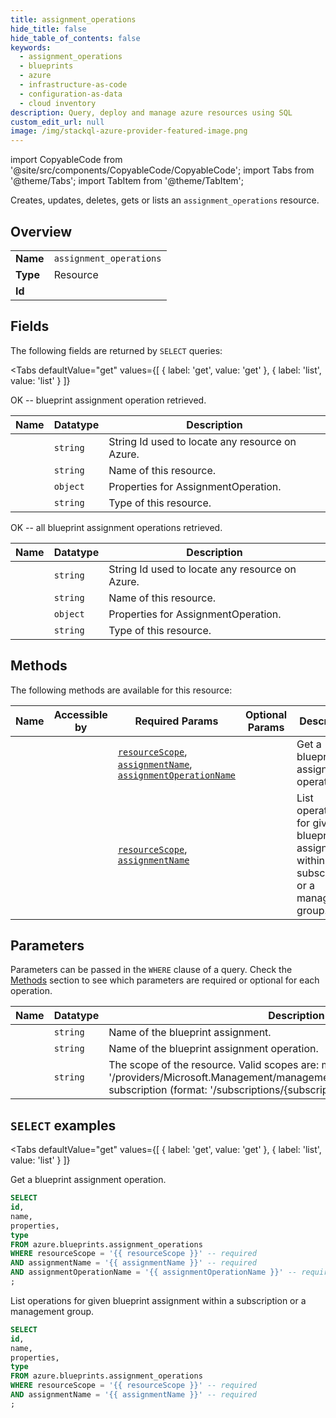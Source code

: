 ```yaml
--- 
title: assignment_operations
hide_title: false
hide_table_of_contents: false
keywords:
  - assignment_operations
  - blueprints
  - azure
  - infrastructure-as-code
  - configuration-as-data
  - cloud inventory
description: Query, deploy and manage azure resources using SQL
custom_edit_url: null
image: /img/stackql-azure-provider-featured-image.png
---
```


import CopyableCode from '@site/src/components/CopyableCode/CopyableCode';
import Tabs from '@theme/Tabs';
import TabItem from '@theme/TabItem';

Creates, updates, deletes, gets or lists an <code>assignment_operations</code> resource.

## Overview
<table><tbody>
<tr><td><b>Name</b></td><td><code>assignment_operations</code></td></tr>
<tr><td><b>Type</b></td><td>Resource</td></tr>
<tr><td><b>Id</b></td><td><CopyableCode code="azure.blueprints.assignment_operations" /></td></tr>
</tbody></table>

## Fields

The following fields are returned by `SELECT` queries:

<Tabs
    defaultValue="get"
    values={[
        { label: 'get', value: 'get' },
        { label: 'list', value: 'list' }
    ]}
>
<TabItem value="get">

OK -- blueprint assignment operation retrieved.

<table>
<thead>
    <tr>
    <th>Name</th>
    <th>Datatype</th>
    <th>Description</th>
    </tr>
</thead>
<tbody>
<tr>
    <td><CopyableCode code="id" /></td>
    <td><code>string</code></td>
    <td>String Id used to locate any resource on Azure.</td>
</tr>
<tr>
    <td><CopyableCode code="name" /></td>
    <td><code>string</code></td>
    <td>Name of this resource.</td>
</tr>
<tr>
    <td><CopyableCode code="properties" /></td>
    <td><code>object</code></td>
    <td>Properties for AssignmentOperation.</td>
</tr>
<tr>
    <td><CopyableCode code="type" /></td>
    <td><code>string</code></td>
    <td>Type of this resource.</td>
</tr>
</tbody>
</table>
</TabItem>
<TabItem value="list">

OK -- all blueprint assignment operations retrieved.

<table>
<thead>
    <tr>
    <th>Name</th>
    <th>Datatype</th>
    <th>Description</th>
    </tr>
</thead>
<tbody>
<tr>
    <td><CopyableCode code="id" /></td>
    <td><code>string</code></td>
    <td>String Id used to locate any resource on Azure.</td>
</tr>
<tr>
    <td><CopyableCode code="name" /></td>
    <td><code>string</code></td>
    <td>Name of this resource.</td>
</tr>
<tr>
    <td><CopyableCode code="properties" /></td>
    <td><code>object</code></td>
    <td>Properties for AssignmentOperation.</td>
</tr>
<tr>
    <td><CopyableCode code="type" /></td>
    <td><code>string</code></td>
    <td>Type of this resource.</td>
</tr>
</tbody>
</table>
</TabItem>
</Tabs>

## Methods

The following methods are available for this resource:

<table>
<thead>
    <tr>
    <th>Name</th>
    <th>Accessible by</th>
    <th>Required Params</th>
    <th>Optional Params</th>
    <th>Description</th>
    </tr>
</thead>
<tbody>
<tr>
    <td><a href="#get"><CopyableCode code="get" /></a></td>
    <td><CopyableCode code="select" /></td>
    <td><a href="#parameter-resourceScope"><code>resourceScope</code></a>, <a href="#parameter-assignmentName"><code>assignmentName</code></a>, <a href="#parameter-assignmentOperationName"><code>assignmentOperationName</code></a></td>
    <td></td>
    <td>Get a blueprint assignment operation.</td>
</tr>
<tr>
    <td><a href="#list"><CopyableCode code="list" /></a></td>
    <td><CopyableCode code="select" /></td>
    <td><a href="#parameter-resourceScope"><code>resourceScope</code></a>, <a href="#parameter-assignmentName"><code>assignmentName</code></a></td>
    <td></td>
    <td>List operations for given blueprint assignment within a subscription or a management group.</td>
</tr>
</tbody>
</table>

## Parameters

Parameters can be passed in the `WHERE` clause of a query. Check the [Methods](#methods) section to see which parameters are required or optional for each operation.

<table>
<thead>
    <tr>
    <th>Name</th>
    <th>Datatype</th>
    <th>Description</th>
    </tr>
</thead>
<tbody>
<tr id="parameter-assignmentName">
    <td><CopyableCode code="assignmentName" /></td>
    <td><code>string</code></td>
    <td>Name of the blueprint assignment.</td>
</tr>
<tr id="parameter-assignmentOperationName">
    <td><CopyableCode code="assignmentOperationName" /></td>
    <td><code>string</code></td>
    <td>Name of the blueprint assignment operation.</td>
</tr>
<tr id="parameter-resourceScope">
    <td><CopyableCode code="resourceScope" /></td>
    <td><code>string</code></td>
    <td>The scope of the resource. Valid scopes are: management group (format: '/providers/Microsoft.Management/managementGroups/&#123;managementGroup&#125;'), subscription (format: '/subscriptions/&#123;subscriptionId&#125;').</td>
</tr>
</tbody>
</table>

## `SELECT` examples

<Tabs
    defaultValue="get"
    values={[
        { label: 'get', value: 'get' },
        { label: 'list', value: 'list' }
    ]}
>
<TabItem value="get">

Get a blueprint assignment operation.

```sql
SELECT
id,
name,
properties,
type
FROM azure.blueprints.assignment_operations
WHERE resourceScope = '{{ resourceScope }}' -- required
AND assignmentName = '{{ assignmentName }}' -- required
AND assignmentOperationName = '{{ assignmentOperationName }}' -- required
;
```
</TabItem>
<TabItem value="list">

List operations for given blueprint assignment within a subscription or a management group.

```sql
SELECT
id,
name,
properties,
type
FROM azure.blueprints.assignment_operations
WHERE resourceScope = '{{ resourceScope }}' -- required
AND assignmentName = '{{ assignmentName }}' -- required
;
```
</TabItem>
</Tabs>
